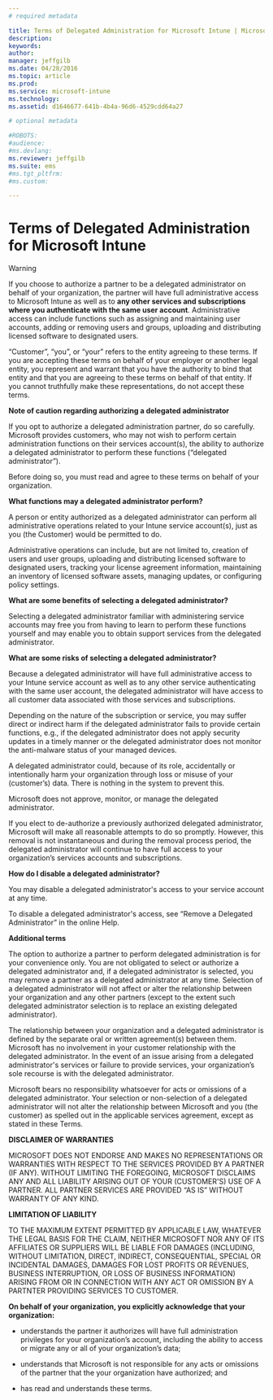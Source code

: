 ```yaml
---
# required metadata

title: Terms of Delegated Administration for Microsoft Intune | Microsoft Intune
description:
keywords:
author:
manager: jeffgilb
ms.date: 04/28/2016
ms.topic: article
ms.prod:
ms.service: microsoft-intune
ms.technology:
ms.assetid: d1646677-641b-4b4a-96d6-4529cdd64a27

# optional metadata

#ROBOTS:
#audience:
#ms.devlang:
ms.reviewer: jeffgilb
ms.suite: ems
#ms.tgt_pltfrm:
#ms.custom:

---
```


# Terms of Delegated Administration for Microsoft Intune
> [!WARNING]
> If you choose to authorize a partner to be a delegated administrator on behalf of your organization, the partner will have full administrative access to Microsoft Intune as well as to **any other services and subscriptions where you authenticate with the same user account**.  Administrative access can include functions such as assigning and maintaining user accounts, adding or removing users and groups, uploading and distributing licensed software to designated users.

“Customer”, “you”, or “your” refers to the entity agreeing to these terms. If you are accepting these terms on behalf of your employer or another legal entity, you represent and warrant that you have the authority to bind that entity and that you are agreeing to these terms on behalf of that entity. If you cannot truthfully make these representations, do not accept these terms.

**Note of caution regarding authorizing a delegated administrator**

If you opt to authorize a delegated administration partner, do so carefully. Microsoft provides customers, who may not wish to perform certain administration functions on their services account(s), the ability to authorize a delegated administrator to perform these functions (“delegated administrator”).

Before doing so, you must read and agree to these terms on behalf of your organization.

**What functions may a delegated administrator perform?**

A person or entity authorized as a delegated administrator can perform all administrative operations related to your Intune service account(s), just as you (the Customer) would be permitted to do.

Administrative operations can include, but are not limited to, creation of users and user groups, uploading and distributing licensed software to designated users, tracking your license agreement information, maintaining an inventory of licensed software assets, managing updates, or configuring policy settings.

**What are some benefits of selecting a delegated administrator?**

Selecting a delegated administrator familiar with administering service accounts may free you from having to learn to perform these functions yourself and may enable you to obtain support services from the delegated administrator.

**What are some risks of selecting a delegated administrator?**

Because a delegated administrator will have full administrative access to your Intune service account as well as to any other service authenticating with the same user account, the delegated administrator will have access to all customer data associated with those services and subscriptions.

Depending on the nature of the subscription or service, you may suffer direct or indirect harm if the delegated administrator fails to provide certain functions, e.g., if the delegated administrator does not apply security updates in a timely manner or the delegated administrator does not monitor the anti-malware status of your managed devices.

A delegated administrator could, because of its role, accidentally or intentionally harm your organization through loss or misuse of your (customer’s) data. There is nothing in the system to prevent this.

Microsoft does not approve, monitor, or manage the delegated administrator.

If you elect to de-authorize a previously authorized delegated administrator, Microsoft will make all reasonable attempts to do so promptly. However, this removal is not instantaneous and during the removal process period, the delegated administrator will continue to have full access to your organization’s services accounts and subscriptions.

**How do I disable a delegated administrator?**

You may disable a delegated administrator's access to your service account at any time.

To disable a delegated administrator's access, see “Remove a Delegated Administrator” in the online Help.

**Additional terms**

The option to authorize a partner to perform delegated administration is for your convenience only. You are not obligated to select or authorize a delegated administrator and, if a delegated administrator is selected, you may remove a partner as a delegated administrator at any time. Selection of a delegated administrator will not affect or alter the relationship between your organization and any other partners (except to the extent such delegated administrator selection is to replace an existing delegated administrator).

The relationship between your organization and a delegated administrator is defined by the separate oral or written agreement(s) between them. Microsoft has no involvement in your customer relationship with the delegated administrator. In the event of an issue arising from a delegated administrator's services or failure to provide services, your organization’s sole recourse is with the delegated administrator.

Microsoft bears no responsibility whatsoever for acts or omissions of a delegated administrator. Your selection or non-selection of a delegated administrator will not alter the relationship between Microsoft and you (the customer) as spelled out in the applicable services agreement, except as stated in these Terms.

**DISCLAIMER OF WARRANTIES**

MICROSOFT DOES NOT ENDORSE AND MAKES NO REPRESENTATIONS OR WARRANTIES WITH RESPECT TO THE SERVICES PROVIDED BY A PARTNER (IF ANY). WITHOUT LIMITING THE FOREGOING, MICROSOFT DISCLAIMS ANY AND ALL LIABILITY ARISING OUT OF YOUR (CUSTOMER'S) USE OF A PARTNER. ALL PARTNER SERVICES ARE PROVIDED “AS IS” WITHOUT WARRANTY OF ANY KIND.

**LIMITATION OF LIABILITY**

TO THE MAXIMUM EXTENT PERMITTED BY APPLICABLE LAW, WHATEVER THE LEGAL BASIS FOR THE CLAIM, NEITHER MICROSOFT NOR ANY OF ITS AFFILIATES OR SUPPLIERS WILL BE LIABLE FOR DAMAGES (INCLUDING, WITHOUT LIMITATION, DIRECT, INDIRECT, CONSEQUENTIAL, SPECIAL OR INCIDENTAL DAMAGES, DAMAGES FOR LOST PROFITS OR REVENUES, BUSINESS INTERRUPTION, OR LOSS OF BUSINESS INFORMATION) ARISING FROM OR IN CONNECTION WITH ANY ACT OR OMISSION BY A PARTNTER PROVIDING SERVICES TO CUSTOMER.

**On behalf of your organization, you explicitly acknowledge that your organization:**

-   understands the partner it authorizes will have full administration privileges for your organization’s account, including the ability to access or migrate any or all of your organization’s data;

-   understands that Microsoft is not responsible for any acts or omissions of the partner that the your organization have authorized; and

-   has read and understands these terms.
